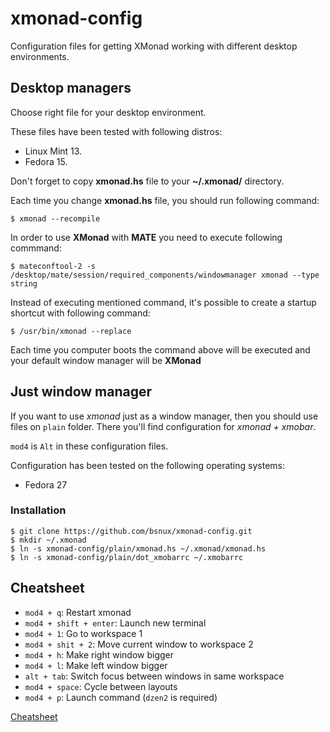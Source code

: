 # xmonad-config

Configuration files for getting XMonad working with different desktop environments.

## Desktop managers

Choose right file for your desktop environment.

These files have been tested with following distros:

* Linux Mint 13.
* Fedora 15.

Don't forget to copy **xmonad.hs** file to your **~/.xmonad/** directory.

Each time you change **xmonad.hs** file, you should run following command:

    $ xmonad --recompile

In order to use **XMonad** with **MATE** you need to execute following commmand:

    $ mateconftool-2 -s /desktop/mate/session/required_components/windowmanager xmonad --type string

Instead of executing mentioned command, it's possible to create a startup shortcut with following command:

    $ /usr/bin/xmonad --replace

Each time you computer boots the command above will be executed and your default window manager will be **XMonad**

## Just window manager

If you want to use *xmonad* just as a window manager, then you should use files
on `plain` folder. There you'll find configuration for *xmonad + xmobar*.

`mod4` is `Alt` in these configuration files.

Configuration has been tested on the following operating systems:

* Fedora 27

### Installation

```
$ git clone https://github.com/bsnux/xmonad-config.git
$ mkdir ~/.xmonad
$ ln -s xmonad-config/plain/xmonad.hs ~/.xmonad/xmonad.hs
$ ln -s xmonad-config/plain/dot_xmobarrc ~/.xmobarrc  
```

## Cheatsheet

* `mod4 + q`: Restart xmonad
* `mod4 + shift + enter`: Launch new terminal
* `mod4 + 1`: Go to workspace 1
* `mod4 + shit + 2`: Move current window to workspace 2
* `mod4 + h`: Make right window bigger
* `mod4 + l`: Make left window bigger
* `alt + tab`: Switch focus between windows in same workspace
* `mod4 + space`: Cycle between layouts
* `mod4 + p`: Launch command (`dzen2` is required)

[Cheatsheet](http://www.haskell.org/haskellwiki/Image:Xmbindings.png)
